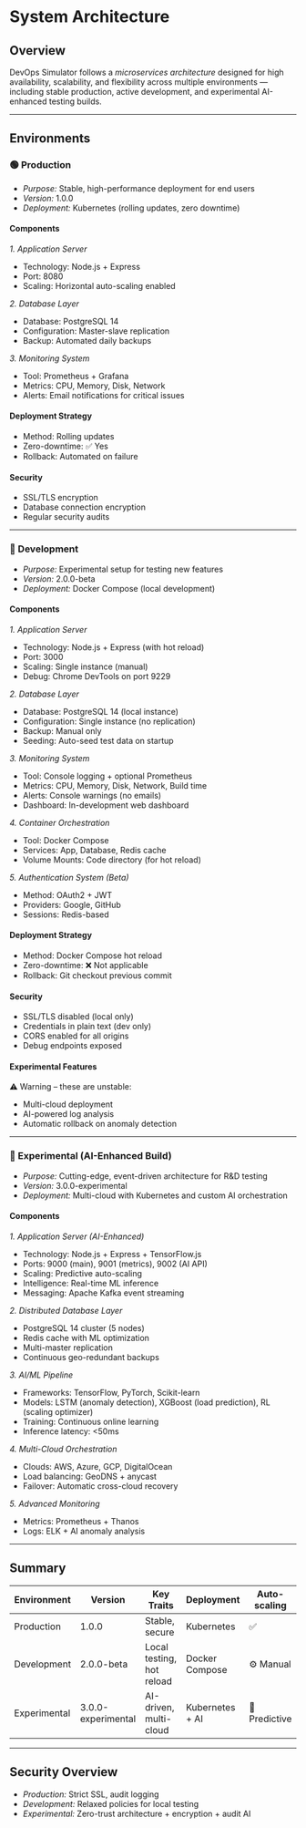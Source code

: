 # System Architecture

## Overview
DevOps Simulator follows a *microservices architecture* designed for high availability, scalability, and flexibility across multiple environments — including stable production, active development, and experimental AI-enhanced testing builds.

---

## Environments

### 🟢 Production
- *Purpose:* Stable, high-performance deployment for end users  
- *Version:* 1.0.0  
- *Deployment:* Kubernetes (rolling updates, zero downtime)

#### Components
*1. Application Server*
- Technology: Node.js + Express  
- Port: 8080  
- Scaling: Horizontal auto-scaling enabled  

*2. Database Layer*
- Database: PostgreSQL 14  
- Configuration: Master-slave replication  
- Backup: Automated daily backups  

*3. Monitoring System*
- Tool: Prometheus + Grafana  
- Metrics: CPU, Memory, Disk, Network  
- Alerts: Email notifications for critical issues  

#### Deployment Strategy
- Method: Rolling updates  
- Zero-downtime: ✅ Yes  
- Rollback: Automated on failure  

#### Security
- SSL/TLS encryption  
- Database connection encryption  
- Regular security audits  

---

### 🧪 Development
- *Purpose:* Experimental setup for testing new features  
- *Version:* 2.0.0-beta  
- *Deployment:* Docker Compose (local development)

#### Components
*1. Application Server*
- Technology: Node.js + Express (with hot reload)  
- Port: 3000  
- Scaling: Single instance (manual)  
- Debug: Chrome DevTools on port 9229  

*2. Database Layer*
- Database: PostgreSQL 14 (local instance)  
- Configuration: Single instance (no replication)  
- Backup: Manual only  
- Seeding: Auto-seed test data on startup  

*3. Monitoring System*
- Tool: Console logging + optional Prometheus  
- Metrics: CPU, Memory, Disk, Network, Build time  
- Alerts: Console warnings (no emails)  
- Dashboard: In-development web dashboard  

*4. Container Orchestration*
- Tool: Docker Compose  
- Services: App, Database, Redis cache  
- Volume Mounts: Code directory (for hot reload)  

*5. Authentication System (Beta)*
- Method: OAuth2 + JWT  
- Providers: Google, GitHub  
- Sessions: Redis-based  

#### Deployment Strategy
- Method: Docker Compose hot reload  
- Zero-downtime: ❌ Not applicable  
- Rollback: Git checkout previous commit  

#### Security
- SSL/TLS disabled (local only)  
- Credentials in plain text (dev only)  
- CORS enabled for all origins  
- Debug endpoints exposed  

#### Experimental Features
⚠ Warning – these are unstable:  
- Multi-cloud deployment  
- AI-powered log analysis  
- Automatic rollback on anomaly detection  

---

### 🧬 Experimental (AI-Enhanced Build)
- *Purpose:* Cutting-edge, event-driven architecture for R&D testing  
- *Version:* 3.0.0-experimental  
- *Deployment:* Multi-cloud with Kubernetes and custom AI orchestration  

#### Components
*1. Application Server (AI-Enhanced)*
- Technology: Node.js + Express + TensorFlow.js  
- Ports: 9000 (main), 9001 (metrics), 9002 (AI API)  
- Scaling: Predictive auto-scaling  
- Intelligence: Real-time ML inference  
- Messaging: Apache Kafka event streaming  

*2. Distributed Database Layer*
- PostgreSQL 14 cluster (5 nodes)  
- Redis cache with ML optimization  
- Multi-master replication  
- Continuous geo-redundant backups  

*3. AI/ML Pipeline*
- Frameworks: TensorFlow, PyTorch, Scikit-learn  
- Models: LSTM (anomaly detection), XGBoost (load prediction), RL (scaling optimizer)  
- Training: Continuous online learning  
- Inference latency: <50ms  

*4. Multi-Cloud Orchestration*
- Clouds: AWS, Azure, GCP, DigitalOcean  
- Load balancing: GeoDNS + anycast  
- Failover: Automatic cross-cloud recovery  

*5. Advanced Monitoring*
- Metrics: Prometheus + Thanos  
- Logs: ELK + AI anomaly analysis  

---

## Summary

| Environment | Version | Key Traits | Deployment | Auto-scaling |
|--------------|----------|-------------|-------------|---------------|
| Production | 1.0.0 | Stable, secure | Kubernetes | ✅ |
| Development | 2.0.0-beta | Local testing, hot reload | Docker Compose | ⚙ Manual |
| Experimental | 3.0.0-experimental | AI-driven, multi-cloud | Kubernetes + AI | 🤖 Predictive |

---

## Security Overview
- *Production:* Strict SSL, audit logging  
- *Development:* Relaxed policies for local testing  
- *Experimental:* Zero-trust architecture + encryption + audit AI